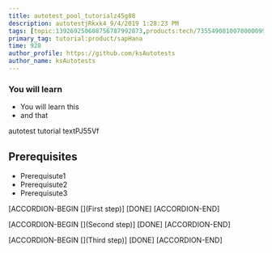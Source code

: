 ```yaml
---
title: autotest_pool_tutorialz45g08
description: autotestjRkxk4_9/4/2019 1:28:23 PM
tags: [topic:139269250608756787992873,products:tech/73554900100700000996,tutorial:experience/advanced]
primary_tag: tutorial:product/sapHana
time: 928
author_profile: https://github.com/ksAutotests
author_name: ksAutotests
---
```

### You will learn
- You will learn this
- and that

autotest tutorial textPJ55Vf

## Prerequisites
- Prerequisute1
- Prerequisute2
- Prerequisute3

[ACCORDION-BEGIN [](First step)]
[DONE]
[ACCORDION-END]

[ACCORDION-BEGIN [](Second step)]
[DONE]
[ACCORDION-END]

[ACCORDION-BEGIN [](Third step)]
[DONE]
[ACCORDION-END]

